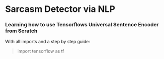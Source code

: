 # Sarcasm Detector via NLP

### Learning how to use Tensorflows Universal Sentence Encoder from Scratch

With all imports and a step by step guide:

> import tensorflow as tf
